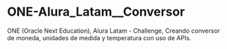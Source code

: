 # ONE-Alura_Latam__Conversor
ONE (Oracle Next Education), Alura Latam - Challenge, Creando conversor de moneda, unidades de medida y temperatura con uso de APIs.
